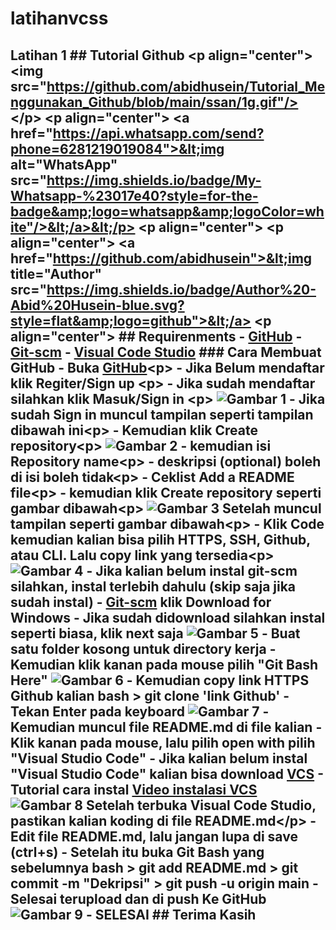 # latihanvcss
## Latihan 1 ## Tutorial Github  &lt;p align="center"> &lt;img src="https://github.com/abidhusein/Tutorial_Menggunakan_Github/blob/main/ssan/1g.gif"/> &lt;/p> &lt;p align="center"> &lt;a href="https://api.whatsapp.com/send?phone=6281219019084">&lt;img alt="WhatsApp" src="https://img.shields.io/badge/My-Whatsapp-%23017e40?style=for-the-badge&amp;logo=whatsapp&amp;logoColor=white"/>&lt;/a>&lt;/p> &lt;p align="center"> &lt;p align="center"> &lt;a href="https://github.com/abidhusein">&lt;img title="Author" src="https://img.shields.io/badge/Author%20-Abid%20Husein-blue.svg?style=flat&amp;logo=github">&lt;/a> &lt;p align="center">  ## Requirenments - [GitHub](https://github.com) - [Git-scm](https://git-scm.com/) - [Visual Code Studio](https://code.visualstudio.com/)   ### Cara Membuat GitHub - Buka [GitHub](https://github.com)&lt;p> - Jika Belum mendaftar klik Regiter/Sign up &lt;p> - Jika sudah mendaftar silahkan klik Masuk/Sign in &lt;p>  ![Gambar 1](ssan/1.png)  - Jika sudah Sign in muncul tampilan seperti tampilan dibawah ini&lt;p> - Kemudian klik Create repository&lt;p>  ![Gambar 2](ssan/2.png)  - kemudian isi Repository name&lt;p> - deskripsi (optional) boleh di isi boleh tidak&lt;p> - Ceklist Add a README file&lt;p> - kemudian klik Create repository seperti gambar dibawah&lt;p>  ![Gambar 3](ssan/3.png)  Setelah muncul tampilan seperti gambar dibawah&lt;p> - Klik Code kemudian kalian bisa pilih HTTPS, SSH, Github, atau CLI. Lalu copy link yang tersedia&lt;p>  ![Gambar 4](ssan/4.png)  - Jika kalian belum instal git-scm silahkan, instal terlebih dahulu (skip saja jika sudah instal) - [Git-scm](https://git-scm.com/) klik Download for Windows - Jika sudah didownload silahkan instal seperti biasa, klik next saja  ![Gambar 5](ssan/5.png)  - Buat satu folder kosong untuk directory kerja - Kemudian klik kanan pada mouse pilih "Git Bash Here"  ![Gambar 6](ssan/6.png)  - Kemudian copy link HTTPS Github kalian bash > git clone 'link Github'  - Tekan Enter pada keyboard  ![Gambar 7](ssan/7.png)  - Kemudian muncul file README.md di file kalian - Klik kanan pada mouse, lalu pilih open with pilih "Visual Studio Code" - Jika kalian belum instal "Visual Studio Code" kalian bisa download [VCS](https://code.visualstudio.com/) - Tutorial cara instal [Video instalasi VCS](https://www.youtube.com/watch?v=OSmaWPSgvTQ)  ![Gambar 8](ssan/8.png)  Setelah terbuka Visual Code Studio, pastikan kalian koding di file README.md&lt;/p> - Edit file README.md, lalu jangan lupa  di save (ctrl+s) - Setelah itu buka Git Bash yang sebelumnya bash > git add README.md > git commit -m "Dekripsi" > git push -u origin main  - Selesai terupload dan di push Ke GitHub  ![Gambar 9](ssan/9a.png)  - SELESAI  ## Terima Kasih
